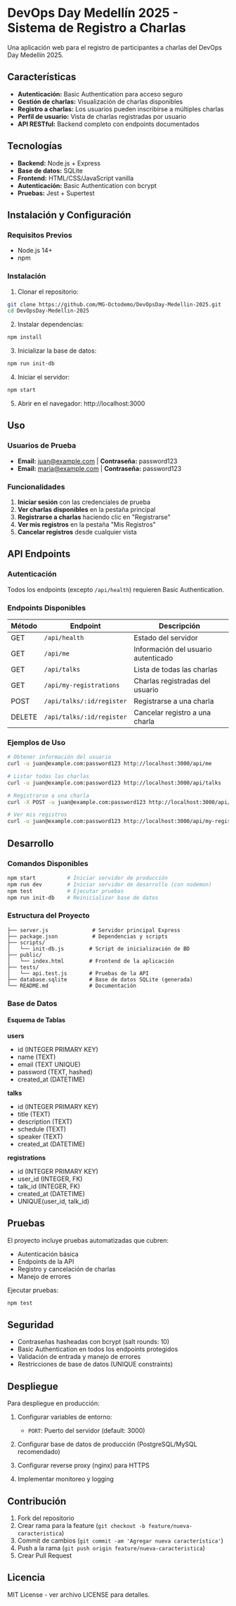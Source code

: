 # DevOps Day Medellín 2025 - Sistema de Registro a Charlas

Una aplicación web para el registro de participantes a charlas del DevOps Day Medellín 2025.

## Características

- **Autenticación:** Basic Authentication para acceso seguro
- **Gestión de charlas:** Visualización de charlas disponibles
- **Registro a charlas:** Los usuarios pueden inscribirse a múltiples charlas
- **Perfil de usuario:** Vista de charlas registradas por usuario
- **API RESTful:** Backend completo con endpoints documentados

## Tecnologías

- **Backend:** Node.js + Express
- **Base de datos:** SQLite
- **Frontend:** HTML/CSS/JavaScript vanilla
- **Autenticación:** Basic Authentication con bcrypt
- **Pruebas:** Jest + Supertest

## Instalación y Configuración

### Requisitos Previos
- Node.js 14+ 
- npm

### Instalación

1. Clonar el repositorio:
```bash
git clone https://github.com/MG-Octodemo/DevOpsDay-Medellin-2025.git
cd DevOpsDay-Medellin-2025
```

2. Instalar dependencias:
```bash
npm install
```

3. Inicializar la base de datos:
```bash
npm run init-db
```

4. Iniciar el servidor:
```bash
npm start
```

5. Abrir en el navegador: http://localhost:3000

## Uso

### Usuarios de Prueba

- **Email:** juan@example.com | **Contraseña:** password123
- **Email:** maria@example.com | **Contraseña:** password123

### Funcionalidades

1. **Iniciar sesión** con las credenciales de prueba
2. **Ver charlas disponibles** en la pestaña principal
3. **Registrarse a charlas** haciendo clic en "Registrarse"
4. **Ver mis registros** en la pestaña "Mis Registros"
5. **Cancelar registros** desde cualquier vista

## API Endpoints

### Autenticación
Todos los endpoints (excepto `/api/health`) requieren Basic Authentication.

### Endpoints Disponibles

| Método | Endpoint | Descripción |
|--------|----------|-------------|
| GET | `/api/health` | Estado del servidor |
| GET | `/api/me` | Información del usuario autenticado |
| GET | `/api/talks` | Lista de todas las charlas |
| GET | `/api/my-registrations` | Charlas registradas del usuario |
| POST | `/api/talks/:id/register` | Registrarse a una charla |
| DELETE | `/api/talks/:id/register` | Cancelar registro a una charla |

### Ejemplos de Uso

```bash
# Obtener información del usuario
curl -u juan@example.com:password123 http://localhost:3000/api/me

# Listar todas las charlas
curl -u juan@example.com:password123 http://localhost:3000/api/talks

# Registrarse a una charla
curl -X POST -u juan@example.com:password123 http://localhost:3000/api/talks/1/register

# Ver mis registros
curl -u juan@example.com:password123 http://localhost:3000/api/my-registrations
```

## Desarrollo

### Comandos Disponibles

```bash
npm start          # Iniciar servidor de producción
npm run dev        # Iniciar servidor de desarrollo (con nodemon)
npm test           # Ejecutar pruebas
npm run init-db    # Reinicializar base de datos
```

### Estructura del Proyecto

```
├── server.js              # Servidor principal Express
├── package.json           # Dependencias y scripts
├── scripts/
│   └── init-db.js        # Script de inicialización de BD
├── public/
│   └── index.html        # Frontend de la aplicación
├── tests/
│   └── api.test.js       # Pruebas de la API
├── database.sqlite       # Base de datos SQLite (generada)
└── README.md             # Documentación
```

### Base de Datos

#### Esquema de Tablas

**users**
- id (INTEGER PRIMARY KEY)
- name (TEXT)
- email (TEXT UNIQUE)
- password (TEXT, hashed)
- created_at (DATETIME)

**talks**
- id (INTEGER PRIMARY KEY)
- title (TEXT)
- description (TEXT)
- schedule (TEXT)
- speaker (TEXT)
- created_at (DATETIME)

**registrations**
- id (INTEGER PRIMARY KEY)
- user_id (INTEGER, FK)
- talk_id (INTEGER, FK)
- created_at (DATETIME)
- UNIQUE(user_id, talk_id)

## Pruebas

El proyecto incluye pruebas automatizadas que cubren:

- Autenticación básica
- Endpoints de la API
- Registro y cancelación de charlas
- Manejo de errores

Ejecutar pruebas:
```bash
npm test
```

## Seguridad

- Contraseñas hasheadas con bcrypt (salt rounds: 10)
- Basic Authentication en todos los endpoints protegidos
- Validación de entrada y manejo de errores
- Restricciones de base de datos (UNIQUE constraints)

## Despliegue

Para despliegue en producción:

1. Configurar variables de entorno:
   - `PORT`: Puerto del servidor (default: 3000)

2. Configurar base de datos de producción (PostgreSQL/MySQL recomendado)

3. Configurar reverse proxy (nginx) para HTTPS

4. Implementar monitoreo y logging

## Contribución

1. Fork del repositorio
2. Crear rama para la feature (`git checkout -b feature/nueva-caracteristica`)
3. Commit de cambios (`git commit -am 'Agregar nueva característica'`)
4. Push a la rama (`git push origin feature/nueva-caracteristica`)
5. Crear Pull Request

## Licencia

MIT License - ver archivo LICENSE para detalles.
